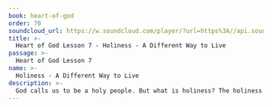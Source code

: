 ```yaml
---
book: heart-of-god
order: 70
soundcloud_url: https://w.soundcloud.com/player/?url=https%3A//api.soundcloud.com/tracks/
title: >-
  Heart of God Lesson 7 - Holiness - A Different Way to Live
passage: >-
  Heart of God Lesson 7
name: >-
  Holiness - A Different Way to Live
description: >-
  God calls us to be a holy people. But what is holiness? The holiness of God is discussed. Then the important issues of crisis and process in our quest for purity of life are explained.
---
```


